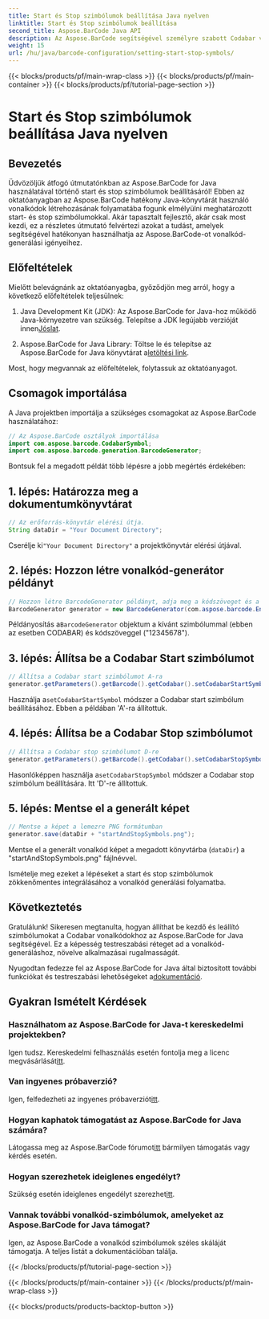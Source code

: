 ```yaml
---
title: Start és Stop szimbólumok beállítása Java nyelven
linktitle: Start és Stop szimbólumok beállítása
second_title: Aspose.BarCode Java API
description: Az Aspose.BarCode segítségével személyre szabott Codabar vonalkódokat generálhat speciális kezdő- és leállítási szimbólumokkal Java nyelven. Kövesse lépésenkénti útmutatónkat a zökkenőmentes integráció érdekében.
weight: 15
url: /hu/java/barcode-configuration/setting-start-stop-symbols/
---
```


{{< blocks/products/pf/main-wrap-class >}}
{{< blocks/products/pf/main-container >}}
{{< blocks/products/pf/tutorial-page-section >}}

# Start és Stop szimbólumok beállítása Java nyelven


## Bevezetés

Üdvözöljük átfogó útmutatónkban az Aspose.BarCode for Java használatával történő start és stop szimbólumok beállításáról! Ebben az oktatóanyagban az Aspose.BarCode hatékony Java-könyvtárát használó vonalkódok létrehozásának folyamatába fogunk elmélyülni meghatározott start- és stop szimbólumokkal. Akár tapasztalt fejlesztő, akár csak most kezdi, ez a részletes útmutató felvértezi azokat a tudást, amelyek segítségével hatékonyan használhatja az Aspose.BarCode-ot vonalkód-generálási igényeihez.

## Előfeltételek

Mielőtt belevágnánk az oktatóanyagba, győződjön meg arról, hogy a következő előfeltételek teljesülnek:

1.  Java Development Kit (JDK): Az Aspose.BarCode for Java-hoz működő Java-környezetre van szükség. Telepítse a JDK legújabb verzióját innen[Jóslat](https://www.oracle.com/java/technologies/javase-downloads.html).

2.  Aspose.BarCode for Java Library: Töltse le és telepítse az Aspose.BarCode for Java könyvtárat a[letöltési link](https://releases.aspose.com/barcode/java/).

Most, hogy megvannak az előfeltételek, folytassuk az oktatóanyagot.

## Csomagok importálása

A Java projektben importálja a szükséges csomagokat az Aspose.BarCode használatához:

```java
// Az Aspose.BarCode osztályok importálása
import com.aspose.barcode.CodabarSymbol;
import com.aspose.barcode.generation.BarcodeGenerator;
```

Bontsuk fel a megadott példát több lépésre a jobb megértés érdekében:

## 1. lépés: Határozza meg a dokumentumkönyvtárat

```java
// Az erőforrás-könyvtár elérési útja.
String dataDir = "Your Document Directory";
```

 Cserélje ki`"Your Document Directory"` a projektkönyvtár elérési útjával.

## 2. lépés: Hozzon létre vonalkód-generátor példányt

```java
// Hozzon létre BarcodeGenerator példányt, adja meg a kódszöveget és a szimbólumokat a konstruktorban
BarcodeGenerator generator = new BarcodeGenerator(com.aspose.barcode.EncodeTypes.CODABAR, "12345678");
```

 Példányosítás a`BarcodeGenerator` objektum a kívánt szimbólummal (ebben az esetben CODABAR) és kódszöveggel ("12345678").

## 3. lépés: Állítsa be a Codabar Start szimbólumot

```java
// Állítsa a Codabar start szimbólumot A-ra
generator.getParameters().getBarcode().getCodabar().setCodabarStartSymbol(CodabarSymbol.A);
```

 Használja a`setCodabarStartSymbol` módszer a Codabar start szimbólum beállításához. Ebben a példában 'A'-ra állítottuk.

## 4. lépés: Állítsa be a Codabar Stop szimbólumot

```java
// Állítsa a Codabar stop szimbólumot D-re
generator.getParameters().getBarcode().getCodabar().setCodabarStopSymbol(CodabarSymbol.D);
```

 Hasonlóképpen használja a`setCodabarStopSymbol` módszer a Codabar stop szimbólum beállítására. Itt 'D'-re állítottuk.

## 5. lépés: Mentse el a generált képet

```java
// Mentse a képet a lemezre PNG formátumban
generator.save(dataDir + "startAndStopSymbols.png");
```

Mentse el a generált vonalkód képet a megadott könyvtárba (`dataDir`) a "startAndStopSymbols.png" fájlnévvel.

Ismételje meg ezeket a lépéseket a start és stop szimbólumok zökkenőmentes integrálásához a vonalkód generálási folyamatba.

## Következtetés

Gratulálunk! Sikeresen megtanulta, hogyan állíthat be kezdő és leállító szimbólumokat a Codabar vonalkódokhoz az Aspose.BarCode for Java segítségével. Ez a képesség testreszabási réteget ad a vonalkód-generáláshoz, növelve alkalmazásai rugalmasságát.

 Nyugodtan fedezze fel az Aspose.BarCode for Java által biztosított további funkciókat és testreszabási lehetőségeket a[dokumentáció](https://reference.aspose.com/barcode/java/).

## Gyakran Ismételt Kérdések

### Használhatom az Aspose.BarCode for Java-t kereskedelmi projektekben?
 Igen tudsz. Kereskedelmi felhasználás esetén fontolja meg a licenc megvásárlását[itt](https://purchase.aspose.com/buy).

### Van ingyenes próbaverzió?
 Igen, felfedezheti az ingyenes próbaverziót[itt](https://releases.aspose.com/).

### Hogyan kaphatok támogatást az Aspose.BarCode for Java számára?
 Látogassa meg az Aspose.BarCode fórumot[itt](https://forum.aspose.com/c/barcode/13) bármilyen támogatás vagy kérdés esetén.

### Hogyan szerezhetek ideiglenes engedélyt?
 Szükség esetén ideiglenes engedélyt szerezhet[itt](https://purchase.aspose.com/temporary-license/).

### Vannak további vonalkód-szimbólumok, amelyeket az Aspose.BarCode for Java támogat?
Igen, az Aspose.BarCode a vonalkód szimbólumok széles skáláját támogatja. A teljes listát a dokumentációban találja.


{{< /blocks/products/pf/tutorial-page-section >}}

{{< /blocks/products/pf/main-container >}}
{{< /blocks/products/pf/main-wrap-class >}}

{{< blocks/products/products-backtop-button >}}
